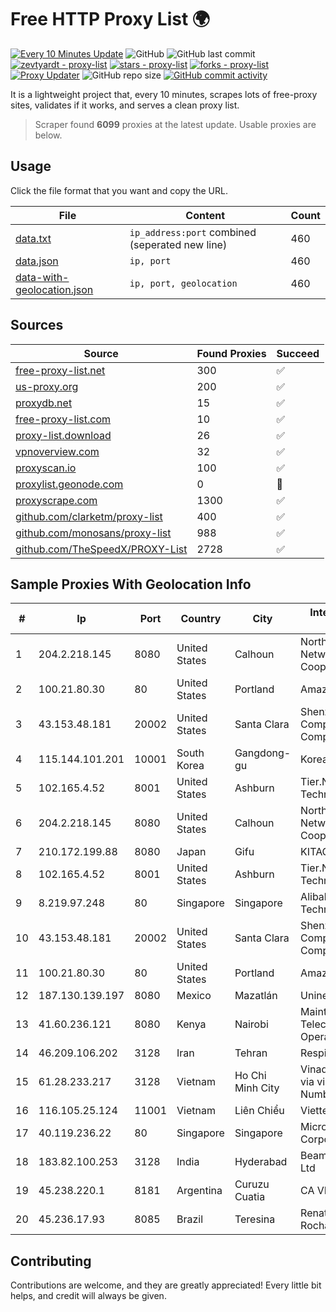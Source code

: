 
# Free HTTP Proxy List 🌍

[![Every 10 Minutes Update](https://github.com/mertguvencli/http-proxy-list/actions/workflows/main.yml/badge.svg?branch=main)](https://github.com/mertguvencli/http-proxy-list/actions/workflows/main.yml)
![GitHub](https://img.shields.io/github/license/mertguvencli/http-proxy-list)
![GitHub last commit](https://img.shields.io/github/last-commit/mertguvencli/http-proxy-list)
[![zevtyardt - proxy-list](https://img.shields.io/static/v1?label=zevtyardt&message=proxy-list&color=blue&logo=github)](https://github.com/zevtyardt/proxy-list "Go to GitHub repo")
[![stars - proxy-list](https://img.shields.io/github/stars/zevtyardt/proxy-list?style=social)](https://github.com/zevtyardt/proxy-list)
[![forks - proxy-list](https://img.shields.io/github/forks/zevtyardt/proxy-list?style=social)](https://github.com/zevtyardt/proxy-list)
[![Proxy Updater](https://github.com/zevtyardt/proxy-list/workflows/Proxy%20Updater/badge.svg)](https://github.com/zevtyardt/proxy-list/actions?query=workflow:"Proxy+Updater")
![GitHub repo size](https://img.shields.io/github/repo-size/zevtyardt/proxy-list)
[![GitHub commit activity](https://img.shields.io/github/commit-activity/m/zevtyardt/proxy-list?logo=commits)](https://github.com/zevtyardt/proxy-list/commits/main)

It is a lightweight project that, every 10 minutes, scrapes lots of free-proxy sites, validates if it works, and serves a clean proxy list.

> Scraper found **6099** proxies at the latest update. Usable proxies are below.

## Usage

Click the file format that you want and copy the URL.

|File|Content|Count|
|----|-------|-----|
|[data.txt](https://raw.githubusercontent.com/mertguvencli/http-proxy-list/main/proxy-list/data.txt)|`ip_address:port` combined (seperated new line)|460|
|[data.json](https://raw.githubusercontent.com/mertguvencli/http-proxy-list/main/proxy-list/data.json)|`ip, port`|460|
|[data-with-geolocation.json](https://raw.githubusercontent.com/mertguvencli/http-proxy-list/main/proxy-list/data-with-geolocation.json)|`ip, port, geolocation`|460|

## Sources

|Source|Found Proxies|Succeed|
|------|-------------|-------|
|[free-proxy-list.net](https://free-proxy-list.net)|300|✅|
|[us-proxy.org](https://www.us-proxy.org)|200|✅|
|[proxydb.net](http://proxydb.net)|15|✅|
|[free-proxy-list.com](https://free-proxy-list.com/?page=&port=&type%5B%5D=http&type%5B%5D=https&up_time=0&search=Search)|10|✅|
|[proxy-list.download](https://www.proxy-list.download/HTTP)|26|✅|
|[vpnoverview.com](https://vpnoverview.com/privacy/anonymous-browsing/free-proxy-servers)|32|✅|
|[proxyscan.io](https://www.proxyscan.io)|100|✅|
|[proxylist.geonode.com](https://proxylist.geonode.com/api/proxy-list?limit=300&page=1&sort_by=lastChecked&sort_type=desc&protocols=http,https)|0|🚫|
|[proxyscrape.com](https://api.proxyscrape.com/v2/?request=displayproxies&protocol=http&timeout=10000&country=all&ssl=all&anonymity=all)|1300|✅|
|[github.com/clarketm/proxy-list](https://raw.githubusercontent.com/clarketm/proxy-list/master/proxy-list-raw.txt)|400|✅|
|[github.com/monosans/proxy-list](https://raw.githubusercontent.com/monosans/proxy-list/main/proxies/http.txt)|988|✅|
|[github.com/TheSpeedX/PROXY-List](https://raw.githubusercontent.com/TheSpeedX/PROXY-List/master/http.txt)|2728|✅|


## Sample Proxies With Geolocation Info

|#|Ip|Port|Country|City|Internet Service Provider|
|-|--|----|-------|----|-------------------------|
|1|204.2.218.145|8080|United States|Calhoun|North Georgia Network Cooperative, Inc.|
|2|100.21.80.30|80|United States|Portland|Amazon.com, Inc.|
|3|43.153.48.181|20002|United States|Santa Clara|Shenzhen Tencent Computer Systems Company Limited|
|4|115.144.101.201|10001|South Korea|Gangdong-gu|Korea Telecom|
|5|102.165.4.52|8001|United States|Ashburn|Tier.Net Technologies LLC|
|6|204.2.218.145|8080|United States|Calhoun|North Georgia Network Cooperative, Inc.|
|7|210.172.199.88|8080|Japan|Gifu|KITAGATA|
|8|102.165.4.52|8001|United States|Ashburn|Tier.Net Technologies LLC|
|9|8.219.97.248|80|Singapore|Singapore|Alibaba (US) Technology Co., Ltd.|
|10|43.153.48.181|20002|United States|Santa Clara|Shenzhen Tencent Computer Systems Company Limited|
|11|100.21.80.30|80|United States|Portland|Amazon.com, Inc.|
|12|187.130.139.197|8080|Mexico|Mazatlán|Uninet S.A. de C.V.|
|13|41.60.236.121|8080|Kenya|Nairobi|Maintainer Liquid Telecommunications Operations Limited|
|14|46.209.106.202|3128|Iran|Tehran|Respina|
|15|61.28.233.217|3128|Vietnam|Ho Chi Minh City|Vinadata broadcast via vinagame AS Number|
|16|116.105.25.124|11001|Vietnam|Liên Chiểu|Viettel Corporation|
|17|40.119.236.22|80|Singapore|Singapore|Microsoft Corporation|
|18|183.82.100.253|3128|India|Hyderabad|Beam Telecom Pvt Ltd|
|19|45.238.220.1|8181|Argentina|Curuzu Cuatia|CA VI CU SRL|
|20|45.236.17.93|8085|Brazil|Teresina|Renata Oliveira da Rocha|



## Contributing

Contributions are welcome, and they are greatly appreciated! Every
little bit helps, and credit will always be given.

